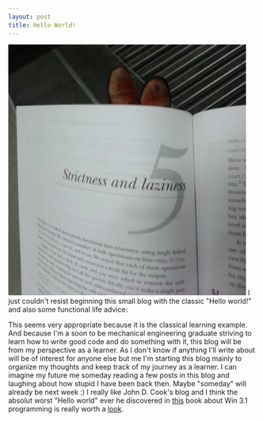 ```yaml
---
layout: post
title: Hello World!
---
```

![Functional way of life!](/img/laziness.jpg)
I just couldn't resist beginning this small blog with the classic "Hello world!" and also some functional life advice:
<!--more-->

This seems very appropriate because it is the classical learning example. And because I'm a soon to be mechanical engineering graduate striving to learn how to write good code and do something with it, this blog will be from my perspective as a learner.
As I don't know if anything I'll write about will be of interest for anyone else but me I'm starting this blog mainly to organize my thoughts and keep track of my journey as a learner. I can imagine my future me someday reading a few posts in this blog and laughing about how stupid I have been back then.
Maybe "someday" will already be next week :)
I really like John D. Cook's blog and I think the absolut worst "Hello world" ever he discovered in [this](https://www.amazon.com/gp/product/1556153953/ref=as_li_tl?ie=UTF8&camp=1789&creative=390957&creativeASIN=1556153953&linkCode=as2&tag=theende-20&linkId=6NLKFFPXQOB2C7OA) book about Win 3.1 programming is really worth a [look](http://www.johndcook.com/blog/2014/11/12/hello-world-is-the-hard-part/).
